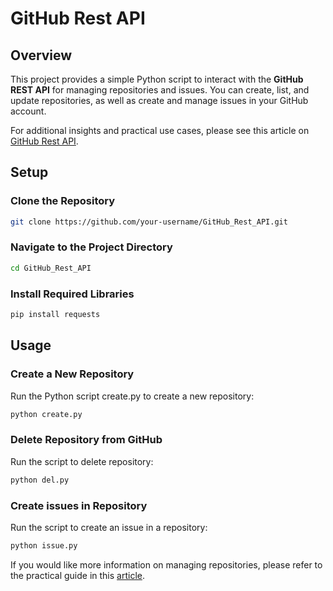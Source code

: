 # GitHub Rest API

## Overview

This project provides a simple Python script to interact with the **GitHub REST API** for managing repositories and issues. You can create, list, and update repositories, as well as create and manage issues in your GitHub account.

For additional insights and practical use cases, please see this article on [GitHub Rest API](https://www.devrelsquad.com/post/how-to-use-github-rest-api-to-manage-repositories-and-issues).


## Setup

### Clone the Repository

```bash
git clone https://github.com/your-username/GitHub_Rest_API.git
```

### Navigate to the Project Directory

```bash
cd GitHub_Rest_API
```

### Install Required Libraries

```bash
pip install requests
```

## Usage

### Create a New Repository
Run the Python script create.py to create a new repository:

```bash
python create.py
```

### Delete Repository from GitHub
Run the script to delete repository:

```bash
python del.py
```

### Create issues in Repository
Run the script to create an issue in a repository:

```bash
python issue.py
```

If you would like more information on managing repositories, please refer to the practical guide in this [article](https://www.devrelsquad.com/post/how-to-use-github-rest-api-to-manage-repositories-and-issues).
